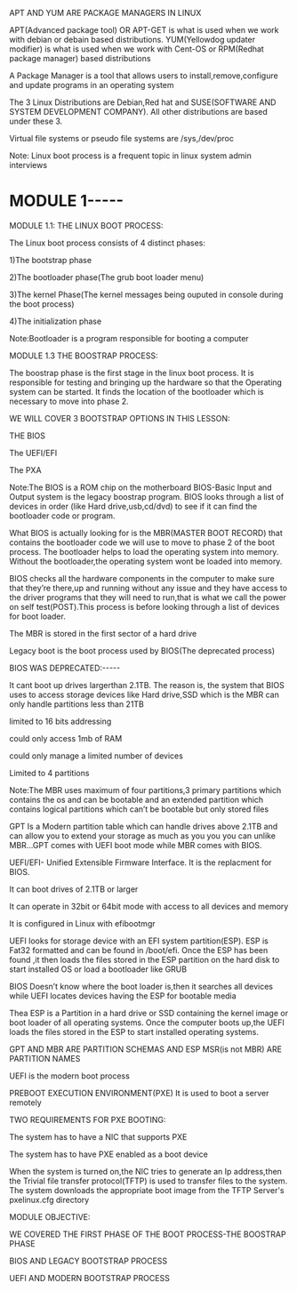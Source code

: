 APT AND YUM ARE PACKAGE MANAGERS IN LINUX 

APT(Advanced package tool) OR APT-GET is what is used when we work with debian or debain based distributions. YUM(Yellowdog updater modifier) is what is used when we work with Cent-OS or RPM(Redhat package manager) based distributions 

A Package Manager is a tool that allows users to install,remove,configure and update programs in an operating system 

The 3 Linux Distributions are Debian,Red hat and SUSE(SOFTWARE AND SYSTEM DEVELOPMENT COMPANY). All other distributions are based under these 3. 

Virtual file systems or pseudo file systems are /sys,/dev/proc 

Note: Linux boot process is a frequent topic in linux system admin interviews 

# MODULE 1----- 

MODULE 1.1: THE LINUX BOOT PROCESS: 

The Linux boot process consists of 4 distinct phases: 

1)The bootstrap phase 

2)The bootloader phase(The grub boot loader menu) 

3)The kernel Phase(The kernel messages being ouputed in console during the boot process) 

4)The initialization phase 

Note:Bootloader is a program responsible for booting a computer

MODULE 1.3 THE BOOSTRAP PROCESS: 

The boostrap phase is the first stage in the linux boot process. It is responsible for testing and bringing up the hardware so that the Operating system can be started. It finds the location of the bootloader which is necessary to move into phase 2. 

WE WILL COVER 3 BOOTSTRAP OPTIONS IN THIS LESSON: 

THE BIOS 

The UEFI/EFI 

The PXA 

Note:The BIOS is a ROM chip on the motherboard 
BIOS-Basic Input and Output system is the legacy boostrap program. BIOS looks through a list of devices in order (like Hard drive,usb,cd/dvd) to see if it can find the bootloader code or program. 

What BIOS is actually looking for is the MBR(MASTER BOOT RECORD) that contains the bootloader code we will use to move to phase 2 of the boot process. The bootloader helps to load the operating system into memory. Without the bootloader,the operating system wont be loaded into memory. 
 
BIOS checks all the hardware components in the computer to make sure that they’re there,up and running without any issue and they have access to the driver programs that they will need to run,that is what we call the power on self test(POST).This process is before looking through a list of devices for boot loader.

The MBR is stored in the first sector of a hard drive

Legacy boot is the boot process used by BIOS(The deprecated process) 

BIOS WAS DEPRECATED:----- 

It cant boot up drives largerthan 2.1TB. The reason is, the system that BIOS uses to access storage devices like Hard drive,SSD which is the MBR can only handle partitions less than 21TB 

limited to 16 bits addressing 

could only access 1mb of RAM

could only manage a limited number of devices 

Limited to 4 partitions

Note:The MBR uses maximum of four partitions,3 primary partitions which contains the os and can be bootable and an extended partition which contains logical partitions which can’t be bootable but only stored files

GPT Is a Modern partition table which can handle drives above 2.1TB and can allow you to extend your storage as much as you you you can unlike MBR…GPT comes with UEFI boot mode while MBR comes with BIOS.

UEFI/EFI- Unified Extensible Firmware Interface. It is the replacment for BIOS. 

It can boot drives of 2.1TB or larger 

It can operate in 32bit or 64bit mode with access to all devices and memory

It is configured in Linux with efibootmgr 

UEFI looks for storage device with an EFI system partition(ESP). ESP is Fat32 formatted and can be found in /boot/efi. 
Once the ESP has been found ,it then loads the files stored in the ESP partition on the hard disk to start installed OS or load a bootloader like GRUB 

BIOS Doesn’t know where the boot loader is,then it searches all devices while UEFI locates devices having the ESP for bootable media 

Thea ESP is a Partition in a hard drive or SSD containing the kernel image or boot loader of all operating systems. Once the computer boots up,the UEFI loads the files stored in the ESP to start installed operating systems.

GPT AND MBR ARE PARTITION SCHEMAS AND ESP MSR(is not MBR) ARE PARTITION NAMES

UEFI is the modern boot process 

PREBOOT EXECUTION ENVIRONMENT(PXE) 
It is used to boot a server remotely 

TWO REQUIREMENTS FOR PXE BOOTING: 

The system has to have a NIC that supports PXE 

The system has to have PXE enabled as a boot device 

When the system is turned on,the NIC tries to generate an Ip address,then the Trivial file transfer protocol(TFTP) is used to transfer files to the system. The system downloads the appropriate boot image from the TFTP Server's pxelinux.cfg directory 

MODULE OBJECTIVE: 

WE COVERED THE FIRST PHASE OF THE BOOT PROCESS-THE BOOSTRAP PHASE 

BIOS AND LEGACY BOOTSTRAP PROCESS 

UEFI AND MODERN BOOTSTRAP PROCESS
